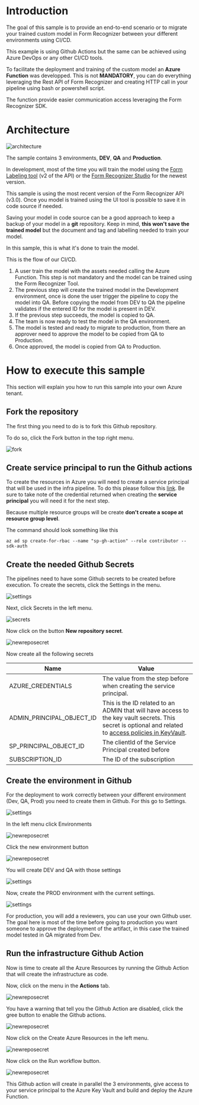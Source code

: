 # Introduction

The goal of this sample is to provide an end-to-end scenario or to migrate your trained custom model in Form Recognizer between your different environments using CI/CD.

This example is using Github Actions but the same can be achieved using Azure DevOps or any other CI/CD tools.

To facilitate the deployment and training of the custom model an **Azure Function** was developped.  This is not **MANDATORY**, you can do everything leveraging the Rest API of Form Recognizer and creating HTTP call in your pipeline using bash or powershell script.

The function provide easier communication access leveraging the Form Recognizer SDK.

# Architecture

![architecture](https://raw.githubusercontent.com/hugogirard/formRecognizerDevOps/main/diagram/architecture..drawio.svg)

The sample contains 3 environments, **DEV**, **QA** and **Production**.

In development, most of the time you will train the model using the [Form Labeling tool](https://docs.microsoft.com/en-us/azure/applied-ai-services/form-recognizer/label-tool) (v2 of the API) or the [Form Recognizer Studio](https://docs.microsoft.com/en-us/azure/applied-ai-services/form-recognizer/concept-form-recognizer-studio) for the newest version.

This sample is using the most recent version of the Form Recognizer API (v3.0).  Once you model is trained using the UI tool is possible to save it in code source if needed.  

Saving your model in code source can be a good approach to keep a backup of your model in a **git** repository.  Keep in mind, **this won't save the trained model** but the document and tag and labelling needed to train your model.

In this sample, this is what it's done to train the model.

This is the flow of our CI/CD.

1) A user train the model with the assets needed calling the Azure Function. This step is not mandatory and the model can be trained using the Form Recognizer Tool.
2) The previous step will create the trained model in the Development environment, once is done the user trigger the pipeline to copy the model into QA.  Before copying the model from DEV to QA the pipeline validates if the entered ID for the model is present in DEV.  
3) If the previous step succeeds, the model is copied to QA.
4) The team is now ready to test the model in the QA environment.
5) The model is tested and ready to migrate to production, from there an approver need to approve the model to be copied from QA to Production.
6) Once approved, the model is copied from QA to Production.

# How to execute this sample

This section will explain you how to run this sample into your own Azure tenant.

## Fork the repository

The first thing you need to do is to fork this Github repository.

To do so, click the Fork button in the top right menu.

![fork](https://raw.githubusercontent.com/hugogirard/formRecognizerDevOps/main/images/fork.png)

## Create service principal to run the Github actions

To create the resources in Azure you will need to create a service principal that will be used in the infra pipeline.  To do this please follow this [link](https://github.com/marketplace/actions/azure-login#configure-a-service-principal-with-a-secret). Be sure to take note of the credential returned when creating the **service principal** you will need it for the next step.

Because multiple resource groups will be create **don't create a scope at resource group level**.

The command should look something like this

```
az ad sp create-for-rbac --name "sp-gh-action" --role contributor --sdk-auth
```

## Create the needed Github Secrets

The pipelines need to have some Github secrets to be created before execution.  To create the secrets, click the Settings in the menu.

![settings](https://raw.githubusercontent.com/hugogirard/formRecognizerDevOps/main/images/settings.png)

Next, click Secrets in the left menu.

![secrets](https://raw.githubusercontent.com/hugogirard/formRecognizerDevOps/main/images/secrets.png)

Now click on the button **New repository secret**.

![newreposecret](https://raw.githubusercontent.com/hugogirard/formRecognizerDevOps/main/images/newreposecret.png)

Now create all the following secrets

| Name | Value
| ----- | -----
| AZURE_CREDENTIALS | The value from the step before when creating the service principal.
| ADMIN_PRINCIPAL_OBJECT_ID | This is the ID related to an ADMIN that will have access to the key vault secrets.  This secret is optional and related to [access policies in KeyVault](https://docs.microsoft.com/en-us/azure/key-vault/general/assign-access-policy?tabs=azure-portal).
| SP_PRINCIPAL_OBJECT_ID | The clientId of the Service Principal created before
| SUBSCRIPTION_ID | The ID of the subscription

## Create the environment in Github

For the deployment to work correctly between your different environment (Dev, QA, Prod) you need to create them in Github.  For this go to Settings.

![settings](https://raw.githubusercontent.com/hugogirard/formRecognizerDevOps/main/images/settings.png)

In the left menu click Environments

![newreposecret](https://raw.githubusercontent.com/hugogirard/formRecognizerDevOps/main/images/env.png)

Click the new environment button

![newreposecret](https://raw.githubusercontent.com/hugogirard/formRecognizerDevOps/main/images/newenvironment.png)

You will create DEV and QA with those settings

![settings](https://raw.githubusercontent.com/hugogirard/formRecognizerDevOps/main/images/set1.png)

Now, create the PROD environment with the current settings. 

![settings](https://raw.githubusercontent.com/hugogirard/formRecognizerDevOps/main/images/set2.png)

For production, you will add a reviewers, you can use your own Github user.  The goal here is most of the time before going to production you want someone to approve the deployment of the artifact, in this case the trained model tested in QA migrated from Dev.

## Run the infrastructure Github Action

Now is time to create all the Azure Resources by running the Github Action that will create the infrastructure as code.

Now, click on the menu in the **Actions** tab.

![newreposecret](https://raw.githubusercontent.com/hugogirard/formRecognizerDevOps/main/images/actions.png)

You have a warning that tell you the Github Action are disabled, click the gree button to enable the Github actions.

![newreposecret](https://raw.githubusercontent.com/hugogirard/formRecognizerDevOps/main/images/accept.png)

Now click on the Create Azure Resources in the left menu.

![newreposecret](https://raw.githubusercontent.com/hugogirard/formRecognizerDevOps/main/images/createazureresource.png)

Now click on the Run workflow button.

![newreposecret](https://raw.githubusercontent.com/hugogirard/formRecognizerDevOps/main/images/run.png)

This Github action will create in parallel the 3 environments, give access to your service principal to the Azure Key Vault and build and deploy the Azure Function.